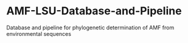 # AMF-LSU-Database-and-Pipeline
Database and pipeline for phylogenetic determination of AMF from environmental sequences
